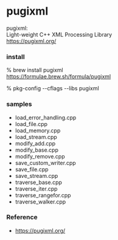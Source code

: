 pugixml
===============


pugixml: <br/>
Light-weight C++ XML Processing Library<br/>
https://pugixml.org/ <br/>


###  install 
% brew install pugixml <br/>
https://formulae.brew.sh/formula/pugixml <br/>

%  pkg-config --cflags --libs  pugixml  <br/>

### samples
- load_error_handling.cpp <br/>
- load_file.cpp <br/>
- load_memory.cpp <br/>
- load_stream.cpp <br/>
- modify_add.cpp <br/>
- modify_base.cpp <br/>
- modify_remove.cpp <br/>
- save_custom_writer.cpp <br/>
- save_file.cpp <br/>
- save_stream.cpp <br/>
- traverse_base.cpp <br/>
- traverse_iter.cpp <br/>
- traverse_rangefor.cpp <br/>
- traverse_walker.cpp <br/>


### Reference <br/>
- https://pugixml.org/

